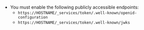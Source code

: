 - You must enable the following publicly accessible endpoints:
  - `https://HOSTNAME/_services/token/.well-known/openid-configuration`
  - `https://HOSTNAME/_services/token/.well-known/jwks`
